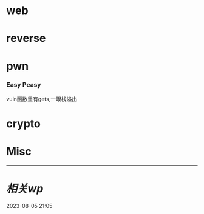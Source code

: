 # web

# reverse

# pwn
### Easy Peasy
vuln函数里有gets,一眼栈溢出

# crypto

# Misc


---
# *相关wp*




2023-08-05   21:05